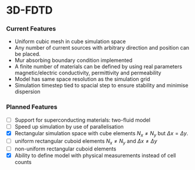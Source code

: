 # 3D-FDTD

### Current Features
- Uniform cubic mesh in cube simulation space
- Any number of current sources with arbitrary direction and position can be placed. 
- Mur absorbing boundary condition implemented
- A finite number of materials can be defined by using real parameters magnetic/electric conductivity, permittivity and permeability
- Model has same space resolution as the simulation grid
- Simulation timestep tied to spacial step to ensure stability and minimise dispersion

### Planned Features
- [ ] Support for superconducting materials: two-fluid model
- [ ] Speed up simulation by use of parallelisation
- [x] Rectangular simulation space with cube elements $N_x \neq N_y$ but $\Delta x = \Delta y$.
- [ ] uniform rectangular cuboid elements $N_x \neq N_y$ and $\Delta x \neq \Delta y$
- [ ] non-uniform rectangular cuboid elements
- [x] Ability to define model with physical measurements instead of cell counts
